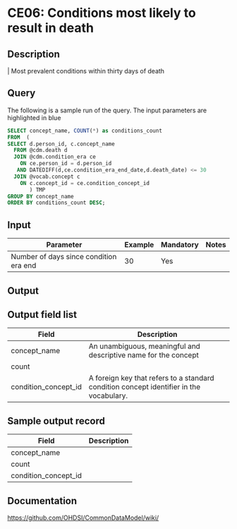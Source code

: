 <!---
Group:condition era
Name:CE06 Conditions most likely to result in death
Author:Patrick Ryan
CDM Version: 5.3
-->

# CE06: Conditions most likely to result in death

## Description
| Most prevalent conditions within thirty days of death

## Query
The following is a sample run of the query. The input parameters are highlighted in  blue

```sql
SELECT concept_name, COUNT(*) as conditions_count 
FROM  ( 
SELECT d.person_id, c.concept_name 
  FROM @cdm.death d
  JOIN @cdm.condition_era ce 
    ON ce.person_id = d.person_id 
   AND DATEDIFF(d,ce.condition_era_end_date,d.death_date) <= 30 
  JOIN @vocab.concept c
    ON c.concept_id = ce.condition_concept_id 
	   ) TMP 
GROUP BY concept_name 
ORDER BY conditions_count DESC;
```

## Input

|  Parameter |  Example |  Mandatory |  Notes |
| --- | --- | --- | --- |
| Number of days since condition era end | 30 |  Yes |   |

## Output

## Output field list

|  Field |  Description |
| --- | --- |
| concept_name | An unambiguous, meaningful and descriptive name for the concept |
| count |   |
| condition_concept_id | A foreign key that refers to a standard condition concept identifier in the vocabulary. |

## Sample output record

|  Field |  Description |
| --- | --- |
| concept_name |   |
| count |   |
| condition_concept_id |   |

## Documentation
https://github.com/OHDSI/CommonDataModel/wiki/
